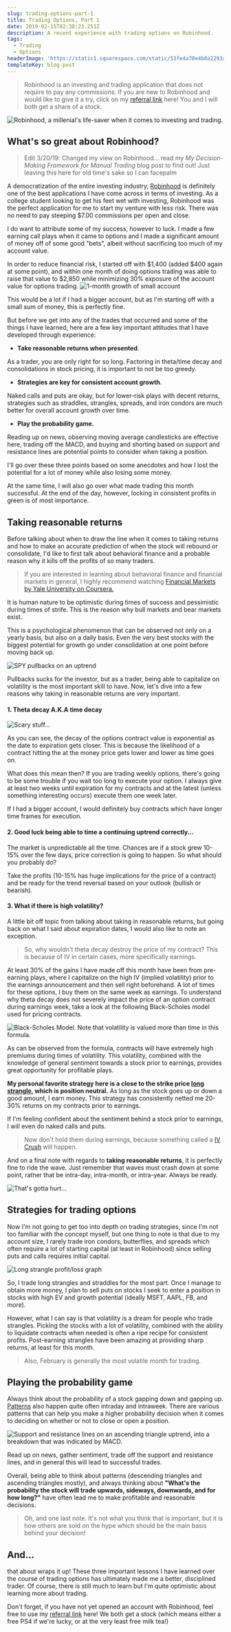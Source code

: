 ```yaml
---
slug: trading-options-part-1
title: Trading Options, Part 1
date: 2019-02-15T02:38:23.251Z
description: A recent experience with trading options on Robinhood.
tags:
  - Trading
  - Options
headerImage: 'https://static1.squarespace.com/static/53fe4a70e4b0a2293ab0e42a/t/59f8b71e6c319429ab1de291/1509472047704/10.png'
templateKey: blog-post
---
```


>Robinhood is an investing and trading application that does not require to pay any commissions. If you are new to Robinhood and would like to give it a try, click on my [referral link](https://share.robinhood.com/davidg3685) here! You and I will both get a share of a stock.

![Robinhood, a millenial's life-saver when it comes to investing and trading.](https://d1qb2nb5cznatu.cloudfront.net/startups/i/227792-c28dd8f90d35010d984fdb5c0756034e-medium_jpg.jpg?buster=1543696028)


## What's so great about Robinhood?

>Edit 3/20/19: Changed my view on Robinhood... read my _My Decision-Making Framework for Manual Trading_ blog post to find out! Just leaving this here for old time's sake so I can facepalm

A democratization of the entire investing industry, [Robinhood](https://robinhood.com) is definitely one of the best applications I have come across in terms of investing. As a college student looking to get his feet wet with investing, Robinhood was the perfect application for me to start my venture with less risk. There was no need to pay steeping $7.00 commissions per open and close.


I do want to attribute some of my success, however to luck. I made a few earning call plays when it came to options and I made a significant amount of money off of some good "bets", albeit without sacrificing too much of my account value.

In order to reduce financial risk, I started off with $1,400 (added $400 again at some point), and within one month of doing options trading was able to raise that value to $2,850 while minimizing 30% exposure of the account value for options trading.
![1-month growth of small account](https://i.imgur.com/F6zZIY1.png) 

This would be a lot if I had a bigger account, but as I'm starting off with a small sum of money, this is perfectly fine.

But before we get into any of the trades that occurred and some of the things I have learned, here are a few key important attitudes that I have developed through experience:

*   **Take reasonable returns when presented**. 

As a trader, you are only right for so long. Factoring in theta/time decay and consolidations in stock pricing, it is important to not be too greedy.
*   **Strategies are key for consistent account growth**. 

Naked calls and puts are okay, but for lower-risk plays with decent returns, strategies such as straddles, strangles, spreads, and iron condors are much better for overall account growth over time.
*   **Play the probability game.** 

Reading up on news, observing moving average candlesticks are effective here, trading off the MACD, and buying and shorting based on support and resistance lines are potential points to consider when taking a position.



I'll go over these three points based on some anecdotes and how I lost the potential for a lot of money while also losing some money. 

At the same time, I will also go over what made trading this month successful. At the end of the day, however, locking in consistent profits in green is of most importance.

## Taking reasonable returns

Before talking about when to draw the line when it comes to taking returns and how to make an accurate prediction of when the stock will rebound or consolidate, I'd like to first talk about behavioral finance and a probable reason why it kills off the profits of so many traders.

>If you are interested in learning about behavioral finance and financial markets in general, I highly recommend watching [Financial Markets by Yale University on Coursera.](https://www.coursera.org/learn/financial-markets-global)

It is human nature to be optimistic during times of success and pessimistic during times of strife. This is the reason why bull markets and bear markets exist.



This is a psychological phenomenon that can be observed not only on a yearly basis, but also on a daily basis. Even the very best stocks with the biggest potential for growth go under consolidation at one point before moving back up.


![SPY pullbacks on an uptrend](https://www.investopedia.com/thmb/4eMKr38NX2vVHUe2XIoe-UblkyY=/1400x622/filters:no_upscale():max_bytes(150000):strip_icc()/spychart08312017-5bfd6a4346e0fb0051b53a4e)

Pullbacks sucks for the investor, but as a trader, being able to capitalize on volatility is the most important skill to have. Now, let's dive into a few reasons why taking in reasonable returns are very important.

#### 1. Theta decay A.K.A time decay

![Scary stuff...](https://theoptionprophet.com/images/Theta_Picture1.jpg)

As you can see, the decay of the options contract value is exponential as the date to expiration gets closer. This is because the likelihood of a contract hitting the at the money price gets lower and lower as time goes on. 

What does this mean then? If you are trading weekly options, there's going to be some trouble if you wait too long to execute your option. I always give at least two weeks until expiration for my contracts and at the latest (unless something interesting occurs) execute them one week later. 

If I had a bigger account, I would definitely buy contracts which have longer time frames for execution.

#### 2. Good luck being able to time a continuing uptrend correctly...
The market is unpredictable all the time. Chances are if a stock grew 10-15% over the few days, price correction is going to happen. So what should you probably do?

Take the profits (10-15% has huge implications for the price of a contract) and be ready for the trend reversal based on your outlook (bullish or bearish).

#### 3. What if there is high volatility?
A little bit off topic from talking about taking in reasonable returns, but going back on what I said about expiration dates, I would also like to note an exception.

>So, why wouldn't theta decay destroy the price of my contract? This is because of IV in certain cases, more specifically earnings.

At least 30% of the gains I have made off this month have been from pre-earning plays, where I capitalize on the high IV (implied volatility) prior to the earnings announcement and then sell right beforehand. A lot of times for these options, I buy them on the same week as earnings. To understand why theta decay does not severely impact the price of an option contract during earnings week, take a look at the following Black-Scholes model used for pricing contracts. 

![Black-Scholes Model. Note that volatility is valued more than time in this formula.](https://i.investopedia.com/blackscholes.png)

As can be observed from the formula, contracts will have extremely high premiums during times of volatility. This volatility, combined with the knowledge of general sentiment towards a stock prior to earnings, provides great opportunity for profitable plays. 

**My personal favorite strategy here is a close to the strike price [long strangle](https://www.optionsplaybook.com/option-strategies/long-strangle/), which is position neutral.** As long as the stock goes up or down a good amount, I earn money. This strategy has consistently netted me 20-30% returns on my contracts prior to earnings. 

If I'm feeling confident about the sentiment behind a stock prior to earnings, I will even do naked calls and puts. 

>Now don't hold them during earnings, because something called a [IV Crush](https://www.markettamer.com/blog/beware-of-implied-volatility-crush) will happen.

And on a final note with regards to **taking reasonable returns**, it is perfectly fine to ride the wave. Just remember that waves must crash down at some point, rather that be intra-day, intra-month, or intra-year. Always be ready.

![That's gotta hurt...](https://cdn.vox-cdn.com/thumbor/HR7p_v-YmCuLNnRIc4TqrqvPV6o=/0x0:1599x1106/1200x0/filters:focal(0x0:1599x1106):no_upscale()/cdn.vox-cdn.com/uploads/chorus_asset/file/4002314/china-graphics_aug26.0.jpg)

## Strategies for trading options
Now I'm not going to get too into depth on trading strategies, since I'm not too familiar with the concept myself, but one thing to note is that due to my account size, I rarely trade iron condors, butterflies, and spreads which often require a lot of starting capital (at least in Robinhood) since selling puts and calls requires initial capital. 

![Long strangle profit/loss graph](https://www.optionsplaybook.com/media/images/plays/long_strangle_big.png)

So, I trade long strangles and straddles for the most part. Once I manage to obtain more money, I plan to sell puts on stocks I seek to enter a position in stocks with high EV and growth potential (ideally MSFT, AAPL, FB, and more).

However, what I can say is that volatility is a dream for people who trade strangles. Picking the stocks with a lot of volatility, combined with the ability to liquidate contracts when needed is often a ripe recipe for consistent profits. Post-earning strangles have been amazing at providing sharp returns, at least for this month.

>Also, February is generally the most volatile month for trading.

## Playing the probability game
Always think about the probability of a stock gapping down and gapping up. [Patterns](https://optionalpha.com/13-stock-chart-patterns-that-you-cant-afford-to-forget-10585.html) also happen quite often intraday and intraweek. There are various patterns that can help you make a higher probability decision when it comes to deciding on whether or not to close or open a position.

![Support and resistance lines on an ascending triangle uptrend, into a breakdown that was indicated by MACD.](http://www.optionstradingiq.com/wp-content/uploads/long-strangle-strategy-2.png)

Read up on news, gather sentiment, trade off the support and resistance lines, and in general this will lead to successful trades.

Overall, being able to think about patterns (descending triangles and ascending triangles mostly), and always thinking about **"What's the probability the stock will trade upwards, sideways, downwards, and for how long?"** have often lead me to make profitable and reasonable decisions.

>Oh, and one last note. It's not what you think that is important, but it is how others are sold on the hype which should be the main basis behind your decision!

## And...
that about wraps it up! These three important lessons I have learned over the course of trading options has ultimately made me a better, disciplined trader. Of course, there is still much to learn but I'm quite optimistic about learning more about trading.

Don't forget, if you have not yet opened an account with Robinhood, feel free to use my [referral link](https://share.robinhood.com/davidg3685) here! We both get a stock (which means either a free PS4 if we're lucky, or at the very least free milk tea!)